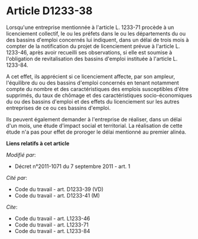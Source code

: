 # Article D1233-38

Lorsqu'une entreprise mentionnée à l'article L. 1233-71 procède à un licenciement collectif, le ou les préfets dans le ou les
départements du ou des bassins d'emploi concernés lui indiquent, dans un délai de trois mois à compter de la notification du
projet de licenciement prévue à l'article L. 1233-46, après avoir recueilli ses observations, si elle est soumise à
l'obligation de revitalisation des bassins d'emploi instituée à l'article L. 1233-84. 

A cet effet, ils apprécient si ce licenciement affecte, par son ampleur, l'équilibre du ou des bassins d'emploi concernés en
tenant notamment compte du nombre et des caractéristiques des emplois susceptibles d'être supprimés, du taux de chômage et
des caractéristiques socio-économiques du ou des bassins d'emploi et des effets du licenciement sur les autres entreprises de
ce ou ces bassins d'emploi. 

Ils peuvent également demander à l'entreprise de réaliser, dans un délai d'un mois, une étude d'impact social et territorial.
La réalisation de cette étude n'a pas pour effet de proroger le délai mentionné au premier alinéa.

**Liens relatifs à cet article**

_Modifié par_:

  - Décret n°2011-1071 du 7 septembre 2011 - art. 1

_Cité par_:

  - Code du travail - art. D1233-39 (VD)
  - Code du travail - art. D1233-41 (M)

_Cite_:

  - Code du travail - art. L1233-46
  - Code du travail - art. L1233-71
  - Code du travail - art. L1233-84
